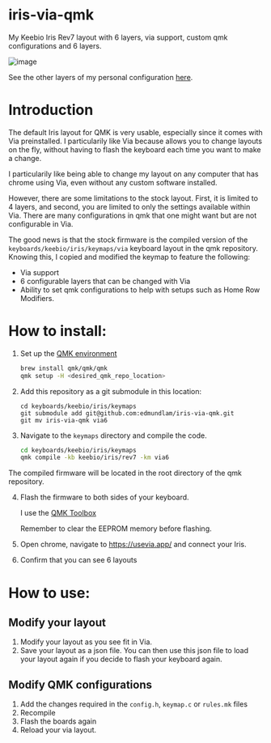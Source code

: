 # iris-via-qmk
My Keebio Iris Rev7 layout with 6 layers, via support, custom qmk configurations and 6 layers.

![image](https://github.com/edmundlam/iris-via-qmk/assets/2623895/87e90225-8bad-43f0-9ab8-f1816aec5c5e)

See the other layers of my personal configuration [here](./layout.md).

# Introduction

The default Iris layout for QMK is very usable, especially 
since it comes with Via preinstalled. I particularily like
Via because allows you to change layouts on the fly, without 
having to flash the keyboard each time you want to make a change.

I particularily like being able to change my layout
on any computer that has chrome using Via, even without 
any custom software installed. 

However, there are some limitations to the stock layout.
First, it is limited to 4 layers, and second, you are
limited to only the settings available within Via.
There are many configurations in qmk that one might
want but are not configurable in Via.

The good news is that the stock firmware is the
compiled version of the `keyboards/keebio/iris/keymaps/via`
keyboard layout in the qmk repository. Knowing this, I 
copied and modified the keymap to feature the following:

* Via support
* 6 configurable layers that can be changed with Via
* Ability to set qmk configurations to help with 
    setups such as Home Row Modifiers.


# How to install:

1. Set up the [QMK environment](https://docs.qmk.fm/#/newbs_getting_started)

    ``` bash
    brew install qmk/qmk/qmk
    qmk setup -H <desired_qmk_repo_location>
    ```

2. Add this repository as a git submodule in this location:


    ```
    cd keyboards/keebio/iris/keymaps
    git submodule add git@github.com:edmundlam/iris-via-qmk.git
    git mv iris-via-qmk via6
    ```

3. Navigate to the `keymaps` directory and compile the code.

    ``` bash
    cd keyboards/keebio/iris/keymaps
    qmk compile -kb keebio/iris/rev7 -km via6
    ```

The compiled firmware will be located in the root directory of the qmk repository. 

4. Flash the firmware to both sides of your keyboard.

    I use the [QMK Toolbox](https://docs-gitbook.keeb.io/docs/flashing-firmware#using-qmk-toolbox)

    Remember to clear the EEPROM memory before flashing.

5. Open chrome, navigate to https://usevia.app/ and connect your Iris.

6. Confirm that you can see 6 layouts

# How to use:

## Modify your layout
1. Modify your layout as you see fit in Via.
2. Save your layout as a json file. You can then use this 
    json file to load your layout again if you decide
    to flash your keyboard again.


## Modify QMK configurations
1. Add the changes required in the `config.h`, `keymap.c` or `rules.mk` files
2. Recompile
3. Flash the boards again
4. Reload your via layout. 
